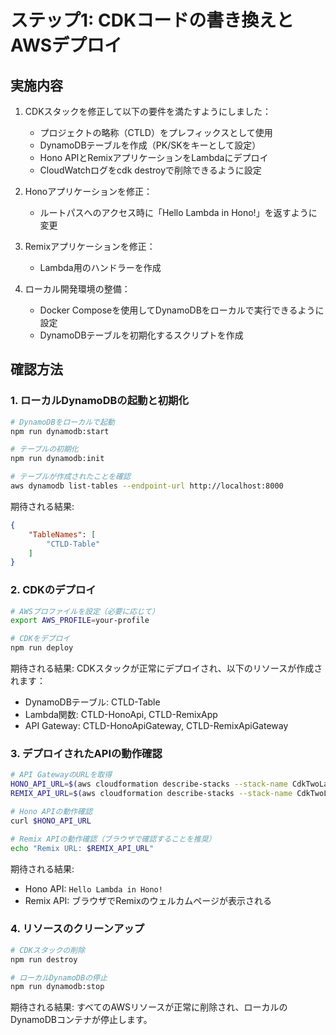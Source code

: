 # ステップ1: CDKコードの書き換えとAWSデプロイ

## 実施内容

1. CDKスタックを修正して以下の要件を満たすようにしました：
   - プロジェクトの略称（CTLD）をプレフィックスとして使用
   - DynamoDBテーブルを作成（PK/SKをキーとして設定）
   - Hono APIとRemixアプリケーションをLambdaにデプロイ
   - CloudWatchログをcdk destroyで削除できるように設定

2. Honoアプリケーションを修正：
   - ルートパスへのアクセス時に「Hello Lambda in Hono!」を返すように変更

3. Remixアプリケーションを修正：
   - Lambda用のハンドラーを作成

4. ローカル開発環境の整備：
   - Docker Composeを使用してDynamoDBをローカルで実行できるように設定
   - DynamoDBテーブルを初期化するスクリプトを作成

## 確認方法

### 1. ローカルDynamoDBの起動と初期化

```bash
# DynamoDBをローカルで起動
npm run dynamodb:start

# テーブルの初期化
npm run dynamodb:init

# テーブルが作成されたことを確認
aws dynamodb list-tables --endpoint-url http://localhost:8000
```

期待される結果:

```json
{
    "TableNames": [
        "CTLD-Table"
    ]
}
```

### 2. CDKのデプロイ

```bash
# AWSプロファイルを設定（必要に応じて）
export AWS_PROFILE=your-profile

# CDKをデプロイ
npm run deploy
```

期待される結果:
CDKスタックが正常にデプロイされ、以下のリソースが作成されます：

- DynamoDBテーブル: CTLD-Table
- Lambda関数: CTLD-HonoApi, CTLD-RemixApp
- API Gateway: CTLD-HonoApiGateway, CTLD-RemixApiGateway

### 3. デプロイされたAPIの動作確認

```bash
# API GatewayのURLを取得
HONO_API_URL=$(aws cloudformation describe-stacks --stack-name CdkTwoLambdaDynamodbStack --query "Stacks[0].Outputs[?OutputKey=='CTLDHonoApiGatewayEndpoint'].OutputValue" --output text)
REMIX_API_URL=$(aws cloudformation describe-stacks --stack-name CdkTwoLambdaDynamodbStack --query "Stacks[0].Outputs[?OutputKey=='CTLDRemixApiGatewayEndpoint'].OutputValue" --output text)

# Hono APIの動作確認
curl $HONO_API_URL

# Remix APIの動作確認（ブラウザで確認することを推奨）
echo "Remix URL: $REMIX_API_URL"
```

期待される結果:

- Hono API: `Hello Lambda in Hono!`
- Remix API: ブラウザでRemixのウェルカムページが表示される

### 4. リソースのクリーンアップ

```bash
# CDKスタックの削除
npm run destroy

# ローカルDynamoDBの停止
npm run dynamodb:stop
```

期待される結果:
すべてのAWSリソースが正常に削除され、ローカルのDynamoDBコンテナが停止します。
